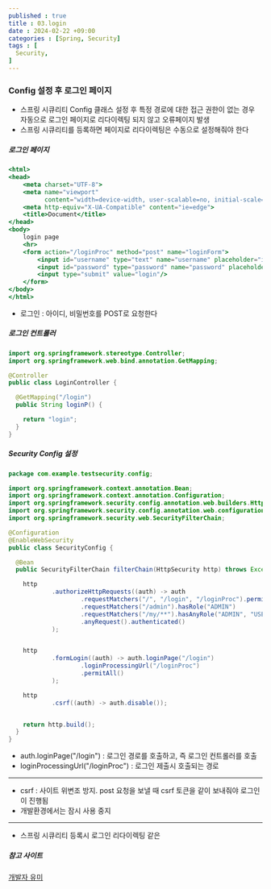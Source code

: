 ```yaml
---
published : true
title : 03.login
date : 2024-02-22 +09:00
categories : [Spring, Security]
tags : [
  Security,
]
---
```

<!-- ![](/assets/img/Spring/aaaa.png){:style="border:1px solid #eaeaea; border-radius: 7px; padding: 0px;" } -->
<!-- ![](/assets/img/Security/1.png){:style="width:1000px"} -->

### Config 설정 후 로그인 페이지
- 스프링 시큐리티 Config 클래스 설정 후 특정 경로에 대한 접근 권한이 없는 경우 자동으로 로그인 페이지로 리다이렉팅 되지 않고 오류페이지 발생
- 스프링 시큐리티를 등록하면 페이지로 리다이렉팅은 수동으로 설정해줘야 한다

##### 로그인 페이지

```mustache
<html>
<head>
    <meta charset="UTF-8">
    <meta name="viewport"
          content="width=device-width, user-scalable=no, initial-scale=1.0, maximum-scale=1.0, minimum-scale=1.0">
    <meta http-equiv="X-UA-Compatible" content="ie=edge">
    <title>Document</title>
</head>
<body>
    login page
    <hr>
    <form action="/loginProc" method="post" name="loginForm">
        <input id="username" type="text" name="username" placeholder="id"/>
        <input id="password" type="password" name="password" placeholder="password"/>
        <input type="submit" value="login"/>
    </form>
</body>
</html>
```

- 로그인 : 아이디, 비밀번호를 POST로 요청한다

##### 로그인 컨트롤러

```java
import org.springframework.stereotype.Controller;
import org.springframework.web.bind.annotation.GetMapping;

@Controller
public class LoginController {

  @GetMapping("/login")
  public String loginP() {

    return "login";
  }
}
```

##### Security Config 설정

```java
package com.example.testsecurity.config;

import org.springframework.context.annotation.Bean;
import org.springframework.context.annotation.Configuration;
import org.springframework.security.config.annotation.web.builders.HttpSecurity;
import org.springframework.security.config.annotation.web.configuration.EnableWebSecurity;
import org.springframework.security.web.SecurityFilterChain;

@Configuration
@EnableWebSecurity
public class SecurityConfig {

  @Bean
  public SecurityFilterChain filterChain(HttpSecurity http) throws Exception{

    http
            .authorizeHttpRequests((auth) -> auth
                    .requestMatchers("/", "/login", "/loginProc").permitAll()
                    .requestMatchers("/admin").hasRole("ADMIN")
                    .requestMatchers("/my/**").hasAnyRole("ADMIN", "USER")
                    .anyRequest().authenticated()
            );


    http
            .formLogin((auth) -> auth.loginPage("/login")
                    .loginProcessingUrl("/loginProc")
                    .permitAll()
            );

    http
            .csrf((auth) -> auth.disable());


    return http.build();
  }
}
```

- auth.loginPage("/login") : 로그인 경로를 호출하고, 즉 로그인 컨트롤러를 호출
- loginProcessingUrl("/loginProc") : 로그인 제출시 호출되는 경로

<hr>

- csrf : 사이트 위변조 방지. post 요청을 보낼 때 csrf 토큰을 같이 보내줘야 로그인이 진행됨
- 개발환경에서는 잠시 사용 중지

<hr>

- 스프링 시큐리티 등록시 로그인 리다이렉팅 같은

##### 참고 사이트
<a href="https://substantial-park-a17.notion.site/6968e46b8f454963bc1ee290e8351cab?pvs=18">개발자 유미</a>
